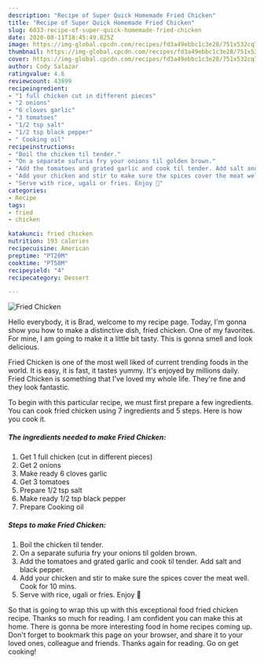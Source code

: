 ```yaml
---
description: "Recipe of Super Quick Homemade Fried Chicken"
title: "Recipe of Super Quick Homemade Fried Chicken"
slug: 6033-recipe-of-super-quick-homemade-fried-chicken
date: 2020-08-11T18:45:49.825Z
image: https://img-global.cpcdn.com/recipes/fd3a49ebbc1c3e28/751x532cq70/fried-chicken-recipe-main-photo.jpg
thumbnail: https://img-global.cpcdn.com/recipes/fd3a49ebbc1c3e28/751x532cq70/fried-chicken-recipe-main-photo.jpg
cover: https://img-global.cpcdn.com/recipes/fd3a49ebbc1c3e28/751x532cq70/fried-chicken-recipe-main-photo.jpg
author: Cody Salazar
ratingvalue: 4.6
reviewcount: 43899
recipeingredient:
- "1 full chicken cut in different pieces"
- "2 onions"
- "6 cloves garlic"
- "3 tomatoes"
- "1/2 tsp salt"
- "1/2 tsp black pepper"
- " Cooking oil"
recipeinstructions:
- "Boil the chicken til tender."
- "On a separate sufuria fry your onions til golden brown."
- "Add the tomatoes and grated garlic and cook til tender. Add salt and black pepper."
- "Add your chicken and stir to make sure the spices cover the meat well. Cook for 10 mins."
- "Serve with rice, ugali or fries. Enjoy 🤤"
categories:
- Recipe
tags:
- fried
- chicken

katakunci: fried chicken 
nutrition: 193 calories
recipecuisine: American
preptime: "PT20M"
cooktime: "PT50M"
recipeyield: "4"
recipecategory: Dessert

---
```



![Fried Chicken](https://img-global.cpcdn.com/recipes/fd3a49ebbc1c3e28/751x532cq70/fried-chicken-recipe-main-photo.jpg)

Hello everybody, it is Brad, welcome to my recipe page. Today, I'm gonna show you how to make a distinctive dish, fried chicken. One of my favorites. For mine, I am going to make it a little bit tasty. This is gonna smell and look delicious.

Fried Chicken is one of the most well liked of current trending foods in the world. It is easy, it is fast, it tastes yummy. It's enjoyed by millions daily. Fried Chicken is something that I've loved my whole life. They're fine and they look fantastic.




To begin with this particular recipe, we must first prepare a few ingredients. You can cook fried chicken using 7 ingredients and 5 steps. Here is how you cook it.

<!--inarticleads1-->

##### The ingredients needed to make Fried Chicken:

1. Get 1 full chicken (cut in different pieces)
1. Get 2 onions
1. Make ready 6 cloves garlic
1. Get 3 tomatoes
1. Prepare 1/2 tsp salt
1. Make ready 1/2 tsp black pepper
1. Prepare  Cooking oil




<!--inarticleads2-->

##### Steps to make Fried Chicken:

1. Boil the chicken til tender.
1. On a separate sufuria fry your onions til golden brown.
1. Add the tomatoes and grated garlic and cook til tender. Add salt and black pepper.
1. Add your chicken and stir to make sure the spices cover the meat well. Cook for 10 mins.
1. Serve with rice, ugali or fries. Enjoy 🤤




So that is going to wrap this up with this exceptional food fried chicken recipe. Thanks so much for reading. I am confident you can make this at home. There is gonna be more interesting food in home recipes coming up. Don't forget to bookmark this page on your browser, and share it to your loved ones, colleague and friends. Thanks again for reading. Go on get cooking!
